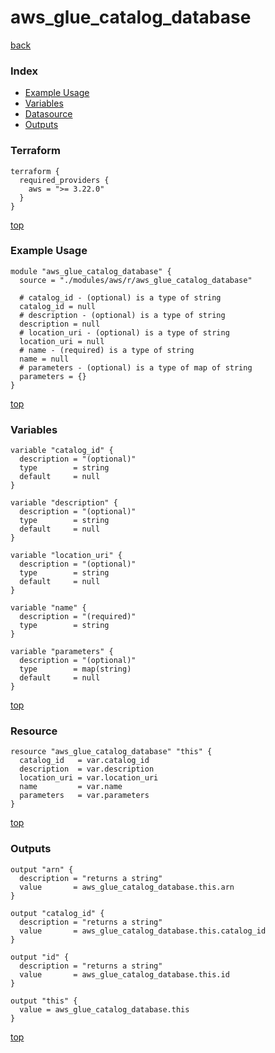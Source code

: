# aws_glue_catalog_database

[back](../aws.md)

### Index

- [Example Usage](#example-usage)
- [Variables](#variables)
- [Datasource](#datasource)
- [Outputs](#outputs)

### Terraform

```hcl
terraform {
  required_providers {
    aws = ">= 3.22.0"
  }
}
```

[top](#index)

### Example Usage

```hcl
module "aws_glue_catalog_database" {
  source = "./modules/aws/r/aws_glue_catalog_database"

  # catalog_id - (optional) is a type of string
  catalog_id = null
  # description - (optional) is a type of string
  description = null
  # location_uri - (optional) is a type of string
  location_uri = null
  # name - (required) is a type of string
  name = null
  # parameters - (optional) is a type of map of string
  parameters = {}
}
```

[top](#index)

### Variables

```hcl
variable "catalog_id" {
  description = "(optional)"
  type        = string
  default     = null
}

variable "description" {
  description = "(optional)"
  type        = string
  default     = null
}

variable "location_uri" {
  description = "(optional)"
  type        = string
  default     = null
}

variable "name" {
  description = "(required)"
  type        = string
}

variable "parameters" {
  description = "(optional)"
  type        = map(string)
  default     = null
}
```

[top](#index)

### Resource

```hcl
resource "aws_glue_catalog_database" "this" {
  catalog_id   = var.catalog_id
  description  = var.description
  location_uri = var.location_uri
  name         = var.name
  parameters   = var.parameters
}
```

[top](#index)

### Outputs

```hcl
output "arn" {
  description = "returns a string"
  value       = aws_glue_catalog_database.this.arn
}

output "catalog_id" {
  description = "returns a string"
  value       = aws_glue_catalog_database.this.catalog_id
}

output "id" {
  description = "returns a string"
  value       = aws_glue_catalog_database.this.id
}

output "this" {
  value = aws_glue_catalog_database.this
}
```

[top](#index)